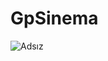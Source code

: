 # GpSinema
![Adsız](https://user-images.githubusercontent.com/34131218/129933343-4781dd7e-40c2-4c65-a5f4-e561b5da2fd6.jpg)
